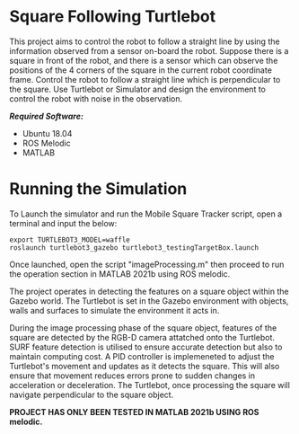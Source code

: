 # Square Following Turtlebot 
This project aims to control the robot to follow a straight line by
using the information observed from a sensor on-board the robot.
Suppose there is a square in front of the robot, and there is a
sensor which can observe the positions of the 4 corners of the
square in the current robot coordinate frame. Control the robot to
follow a straight line which is perpendicular to the square. Use
Turtlebot or Simulator and design the environment to control the
robot with noise in the observation.

<b> <i>Required Software: </i></b>
- Ubuntu 18.04
- ROS Melodic
- MATLAB

# Running the Simulation
To Launch the simulator and run the Mobile Square Tracker script, open a terminal and input the below:


```
export TURTLEBOT3_MODEL=waffle
roslaunch turtlebot3_gazebo turtlebot3_testingTargetBox.launch 
```

Once launched, open the script "imageProcessing.m" then proceed to run the operation section in MATLAB 2021b using ROS melodic.

The project operates in detecting the features on a square object within the Gazebo world. The Turtlebot is set in the Gazebo environment with objects, walls and surfaces to simulate the environment it acts in. 

During the image processing phase of the square object, features of the square are detected by the RGB-D camera attatched onto the Turtlebot. SURF feature detection is utilised to ensure accurate detection but also to maintain computing cost. A PID controller is implemeneted to adjust the Turtlebot's movement and updates as it detects the square. This will also ensure that movement reduces errors prone to sudden changes in acceleration or deceleration.
The Turtlebot, once processing the square will navigate perpendicular to the square object.

**PROJECT HAS ONLY BEEN TESTED IN MATLAB 2021b USING ROS melodic.**

